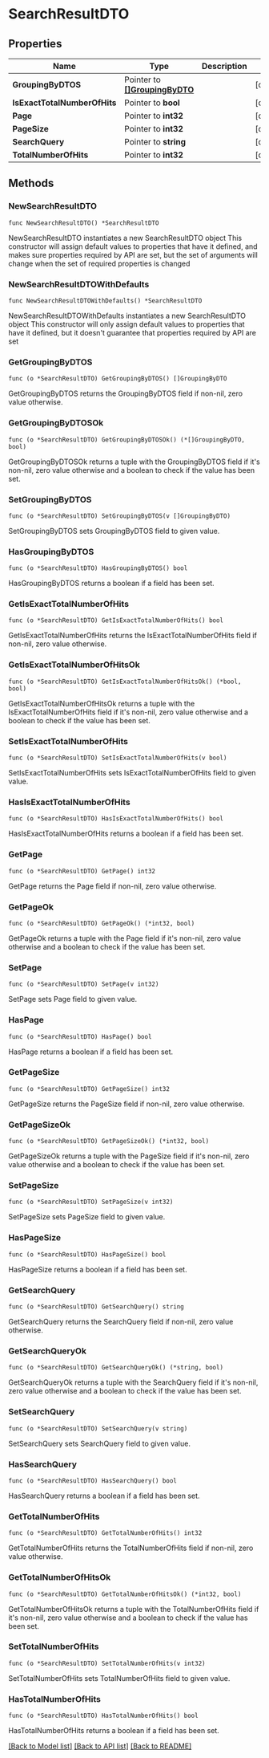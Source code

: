 # SearchResultDTO

## Properties

Name | Type | Description | Notes
------------ | ------------- | ------------- | -------------
**GroupingByDTOS** | Pointer to [**[]GroupingByDTO**](GroupingByDTO.md) |  | [optional] 
**IsExactTotalNumberOfHits** | Pointer to **bool** |  | [optional] 
**Page** | Pointer to **int32** |  | [optional] 
**PageSize** | Pointer to **int32** |  | [optional] 
**SearchQuery** | Pointer to **string** |  | [optional] 
**TotalNumberOfHits** | Pointer to **int32** |  | [optional] 

## Methods

### NewSearchResultDTO

`func NewSearchResultDTO() *SearchResultDTO`

NewSearchResultDTO instantiates a new SearchResultDTO object
This constructor will assign default values to properties that have it defined,
and makes sure properties required by API are set, but the set of arguments
will change when the set of required properties is changed

### NewSearchResultDTOWithDefaults

`func NewSearchResultDTOWithDefaults() *SearchResultDTO`

NewSearchResultDTOWithDefaults instantiates a new SearchResultDTO object
This constructor will only assign default values to properties that have it defined,
but it doesn't guarantee that properties required by API are set

### GetGroupingByDTOS

`func (o *SearchResultDTO) GetGroupingByDTOS() []GroupingByDTO`

GetGroupingByDTOS returns the GroupingByDTOS field if non-nil, zero value otherwise.

### GetGroupingByDTOSOk

`func (o *SearchResultDTO) GetGroupingByDTOSOk() (*[]GroupingByDTO, bool)`

GetGroupingByDTOSOk returns a tuple with the GroupingByDTOS field if it's non-nil, zero value otherwise
and a boolean to check if the value has been set.

### SetGroupingByDTOS

`func (o *SearchResultDTO) SetGroupingByDTOS(v []GroupingByDTO)`

SetGroupingByDTOS sets GroupingByDTOS field to given value.

### HasGroupingByDTOS

`func (o *SearchResultDTO) HasGroupingByDTOS() bool`

HasGroupingByDTOS returns a boolean if a field has been set.

### GetIsExactTotalNumberOfHits

`func (o *SearchResultDTO) GetIsExactTotalNumberOfHits() bool`

GetIsExactTotalNumberOfHits returns the IsExactTotalNumberOfHits field if non-nil, zero value otherwise.

### GetIsExactTotalNumberOfHitsOk

`func (o *SearchResultDTO) GetIsExactTotalNumberOfHitsOk() (*bool, bool)`

GetIsExactTotalNumberOfHitsOk returns a tuple with the IsExactTotalNumberOfHits field if it's non-nil, zero value otherwise
and a boolean to check if the value has been set.

### SetIsExactTotalNumberOfHits

`func (o *SearchResultDTO) SetIsExactTotalNumberOfHits(v bool)`

SetIsExactTotalNumberOfHits sets IsExactTotalNumberOfHits field to given value.

### HasIsExactTotalNumberOfHits

`func (o *SearchResultDTO) HasIsExactTotalNumberOfHits() bool`

HasIsExactTotalNumberOfHits returns a boolean if a field has been set.

### GetPage

`func (o *SearchResultDTO) GetPage() int32`

GetPage returns the Page field if non-nil, zero value otherwise.

### GetPageOk

`func (o *SearchResultDTO) GetPageOk() (*int32, bool)`

GetPageOk returns a tuple with the Page field if it's non-nil, zero value otherwise
and a boolean to check if the value has been set.

### SetPage

`func (o *SearchResultDTO) SetPage(v int32)`

SetPage sets Page field to given value.

### HasPage

`func (o *SearchResultDTO) HasPage() bool`

HasPage returns a boolean if a field has been set.

### GetPageSize

`func (o *SearchResultDTO) GetPageSize() int32`

GetPageSize returns the PageSize field if non-nil, zero value otherwise.

### GetPageSizeOk

`func (o *SearchResultDTO) GetPageSizeOk() (*int32, bool)`

GetPageSizeOk returns a tuple with the PageSize field if it's non-nil, zero value otherwise
and a boolean to check if the value has been set.

### SetPageSize

`func (o *SearchResultDTO) SetPageSize(v int32)`

SetPageSize sets PageSize field to given value.

### HasPageSize

`func (o *SearchResultDTO) HasPageSize() bool`

HasPageSize returns a boolean if a field has been set.

### GetSearchQuery

`func (o *SearchResultDTO) GetSearchQuery() string`

GetSearchQuery returns the SearchQuery field if non-nil, zero value otherwise.

### GetSearchQueryOk

`func (o *SearchResultDTO) GetSearchQueryOk() (*string, bool)`

GetSearchQueryOk returns a tuple with the SearchQuery field if it's non-nil, zero value otherwise
and a boolean to check if the value has been set.

### SetSearchQuery

`func (o *SearchResultDTO) SetSearchQuery(v string)`

SetSearchQuery sets SearchQuery field to given value.

### HasSearchQuery

`func (o *SearchResultDTO) HasSearchQuery() bool`

HasSearchQuery returns a boolean if a field has been set.

### GetTotalNumberOfHits

`func (o *SearchResultDTO) GetTotalNumberOfHits() int32`

GetTotalNumberOfHits returns the TotalNumberOfHits field if non-nil, zero value otherwise.

### GetTotalNumberOfHitsOk

`func (o *SearchResultDTO) GetTotalNumberOfHitsOk() (*int32, bool)`

GetTotalNumberOfHitsOk returns a tuple with the TotalNumberOfHits field if it's non-nil, zero value otherwise
and a boolean to check if the value has been set.

### SetTotalNumberOfHits

`func (o *SearchResultDTO) SetTotalNumberOfHits(v int32)`

SetTotalNumberOfHits sets TotalNumberOfHits field to given value.

### HasTotalNumberOfHits

`func (o *SearchResultDTO) HasTotalNumberOfHits() bool`

HasTotalNumberOfHits returns a boolean if a field has been set.


[[Back to Model list]](../README.md#documentation-for-models) [[Back to API list]](../README.md#documentation-for-api-endpoints) [[Back to README]](../README.md)



